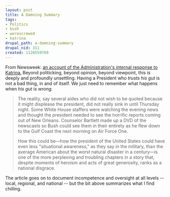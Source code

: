 ```yaml
--- 
layout: post
title: A Damning Summary
tags: 
- Politics
- bush
- werescrewed
- katrina
drupal_path: a-damning-summary
drupal_nid: 311
created: 1126559769
---
```

From Newsweek: <a href="http://www.msnbc.msn.com/id/9287434/">an account of the Administration's internal response to Katrina.</a> Beyond politicking, beyond opinion, beyond viewpoint, this is deeply and profoundly unsettling. Having a President who <i>trusts his gut</i> is not a bad thing, in and of itself. We just need to remember what happens when <i>his gut is wrong.</i>

<blockquote>The reality, say several aides who did not wish to be quoted because it might displease the president, did not really sink in until Thursday night. Some White House staffers were watching the evening news and thought the president needed to see the horrific reports coming out of New Orleans. Counselor Bartlett made up a DVD of the newscasts so Bush could see them in their entirety as he flew down to the Gulf Coast the next morning on Air Force One.

How this could be—how the president of the United States could have even less "situational awareness," as they say in the military, than the average American about the worst natural disaster in a century—is one of the more perplexing and troubling chapters in a story that, despite moments of heroism and acts of great generosity, ranks as a national disgrace.</blockquote>

The article goes on to document incompetence and oversight at all levels -- local, regional, and national -- but the bit above summarizes what I find chilling.
